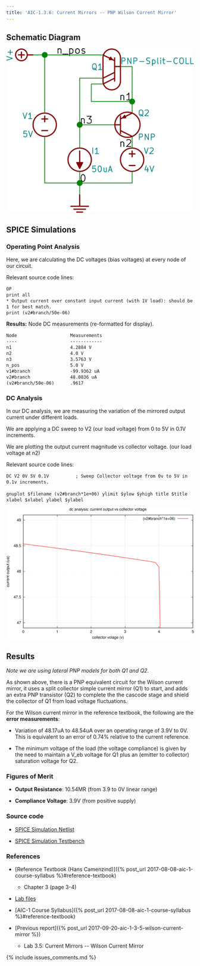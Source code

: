 ```yaml
---
title: 'AIC-1.3.6: Current Mirrors -- PNP Wilson Current Mirror'
---
```


## Schematic Diagram 

![PNP Wilson Current Mirror Schematic](/linked_files/2017-09-21-aic-1-3-6-pnp-wilson-current-mirror_1.svg)

## SPICE Simulations 

### Operating Point Analysis 

Here, we are calculating the DC voltages (bias voltages) at every node of our
circuit.

Relevant source code lines:

~~~
OP                      
print all               
* Output current over constant input current (with 1V load): should be 1 for best match.
print (v2#branch/50e-06)
~~~

**Results:** Node DC measurements (re-formatted for display). 

~~~
Node                    Measurements
----                    ------------
n1                      4.2884 V
n2                      4.0 V
n3                      3.5763 V
n_pos                   5.0 V
v1#branch               -99.9362 uA
v2#branch               48.0836 uA
(v2#branch/50e-06)      .9617
~~~

### DC Analysis 

In our DC analysis, we are measuring the variation of the mirrored output current 
under different loads.

We are applying a DC sweep to V2 (our load voltage) from 0 to 5V in 0.1V 
increments. 

We are plotting the output current magnitude vs collector voltage. 
(our load voltage at n2)

Relevant source code lines:

~~~
DC V2 0V 5V 0.1V          ; Sweep Collector voltage from 0v to 5V in 0.1v increments.

gnuplot $filename (v2#branch*1e+06) ylimit $ylow $yhigh title $title xlabel $xlabel ylabel $ylabel 
~~~

![PNP Wilson Current Mirror Simulation DC](/linked_files/2017-09-21-aic-1-3-6-pnp-wilson-current-mirror_2.svg)

## Results

_Note we are using lateral PNP models for both Q1 and Q2._

As shown above, there is a PNP equivalent circuit for the Wilson current mirror,
it uses a split collector simple current mirror (Q1) to start,  and adds an extra 
PNP transistor (Q2) to complete the  the cascode stage and shield the collector
of Q1 from load voltage fluctuations.

For the Wilson current mirror in the reference textbook, the following are the
**error measurements**: 

* Variation of 48.17uA to 48.54uA over an operating range of 3.9V to 0V.  
    This is equivalent to an error of 0.74% relative to the current reference.

* The minimum voltage of the load (the voltage compliance) is given by the need
    to maintain a V_eb voltage for Q1 plus an (emitter to collector) saturation 
    voltage for Q2.

### Figures of Merit

* **Output Resistance**: 10.54MR (from 3.9 to 0V linear range)

* **Compliance Voltage**: 3.9V (from positive supply)

### Source code

* [SPICE Simulation Netlist](https://github.com/camilotejeiro/aic_1_lab/blob/master/lab_assignments/3_current_mirrors/6_pnp_wilson_current_mirror/pnp_wilson_current_mirror_simulation_netlist.spice)

* [SPICE Simulation Testbench](https://github.com/camilotejeiro/aic_1_lab/blob/master/lab_assignments/3_current_mirrors/6_pnp_wilson_current_mirror/pnp_wilson_current_mirror_simulation_testbench.spice)

### References

* [Reference Textbook (Hans Camenzind)]({% post_url 2017-08-08-aic-1-course-syllabus %}#reference-textbook) 
    + Chapter 3 (page 3-4) 

* [Lab files](https://github.com/camilotejeiro/aic_1_lab/tree/master/lab_assignments/3_current_mirrors/6_pnp_wilson_current_mirror)

* [AIC-1 Course Syllabus]({% post_url 2017-08-08-aic-1-course-syllabus %}#reference-textbook)

* [Previous report]({% post_url 2017-09-20-aic-1-3-5-wilson-current-mirror %})
    + Lab 3.5: Current Mirrors -- Wilson Current Mirror 

{% include issues_comments.md %}
